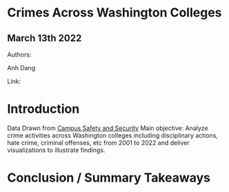 # Crimes Across Washington Colleges
## March 13th 2022

Authors:

Anh Dang 

Link:

# Introduction
Data Drawn from [Campus Safety and Security](https://ope.ed.gov/campussafety/#/)
Main objective: Analyze crime activities across Washington colleges including disciplinary actions, hate crime, criminal offenses, etc from 2001 to 2022 and deliver visualizations to illustrate findings.

# Conclusion / Summary Takeaways


